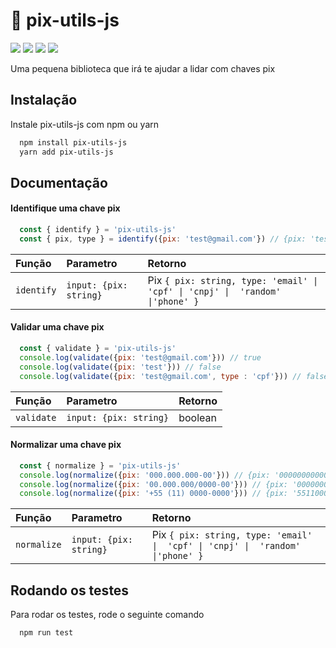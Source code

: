 
# 💸 pix-utils-js

![](https://img.shields.io/npm/dw/pix-utils-js)
![](https://img.shields.io/npm/v/pix-utils-js)
![](https://img.shields.io/github/contributors/paulohenriquesn/pix-utils-js)
![](https://img.shields.io/npm/l/pix-utils-js)

Uma pequena biblioteca que irá te ajudar a lidar com chaves pix




## Instalação

Instale pix-utils-js com npm ou yarn

```bash
  npm install pix-utils-js
  yarn add pix-utils-js
```
    
## Documentação

#### Identifique uma chave pix

```js
  const { identify } = 'pix-utils-js'
  const { pix, type } = identify({pix: 'test@gmail.com'}) // {pix: 'test@gmail.com', type: 'email'}
```

| Função   | Parametro       | Retorno                           |
| :---------- | :--------- | :---------------------------------- |
| `identify` | `input: {pix: string}` | Pix `{ pix: string, type: 'email' \|  'cpf' \| 'cnpj' \|  'random' \|'phone' }` |

#### Validar uma chave pix

```js
  const { validate } = 'pix-utils-js'
  console.log(validate({pix: 'test@gmail.com'})) // true
  console.log(validate({pix: 'test'})) // false
  console.log(validate({pix: 'test@gmail.com', type : 'cpf'})) // false
  ```

| Função   | Parametro       | Retorno                           |
| :---------- | :--------- | :---------------------------------- |
| `validate` | `input: {pix: string}` | boolean |

#### Normalizar uma chave pix

```js
  const { normalize } = 'pix-utils-js'
  console.log(normalize({pix: '000.000.000-00'})) // {pix: '00000000000', type: 'cpf'}
  console.log(normalize({pix: '00.000.000/0000-00'})) // {pix: '00000000000000', type: 'cnpj'}
  console.log(normalize({pix: '+55 (11) 0000-0000'})) // {pix: '551100000000', type: 'phone'}
  ```

| Função   | Parametro       | Retorno                           |
| :---------- | :--------- | :---------------------------------- |
| `normalize` | `input: {pix: string}` | Pix `{ pix: string, type: 'email' \|  'cpf' \| 'cnpj' \|  'random' \|'phone' }` |



## Rodando os testes

Para rodar os testes, rode o seguinte comando

```bash
  npm run test
```

